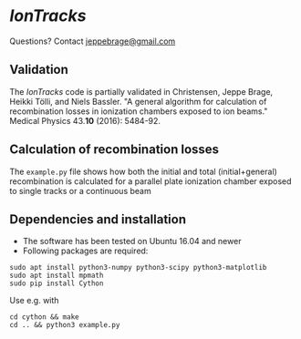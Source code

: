 # *IonTracks*

Questions? Contact jeppebrage@gmail.com 

## Validation 
The *IonTracks* code is partially validated in 
Christensen, Jeppe Brage, Heikki Tölli, and Niels Bassler. "A general algorithm for calculation of recombination losses in ionization chambers exposed to ion beams." Medical Physics 43.__10__ (2016): 5484-92.

## Calculation of recombination losses
The ```example.py``` file shows how both the initial and total (initial+general) recombination is calculated for a parallel plate ionization chamber exposed to single tracks or a continuous beam

## Dependencies and installation
- The software has been tested on Ubuntu 16.04 and newer
- Following packages are required:

```
sudo apt install python3-numpy python3-scipy python3-matplotlib
sudo apt install mpmath
sudo pip install Cython
```
Use e.g. with
```
cd cython && make
cd .. && python3 example.py
```
